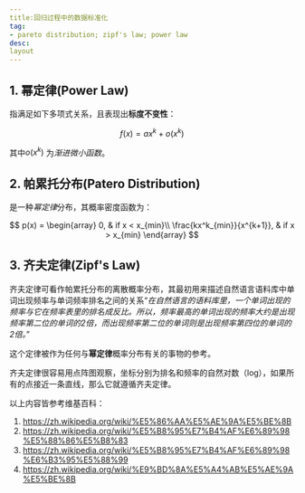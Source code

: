 ```yaml
---
title:回归过程中的数据标准化
tag:
- pareto distribution; zipf's law; power law
desc:
layout
---
```


## 1. 幂定律(Power Law)

指满足如下多项式关系，且表现出**标度不变性**：

$$f(x) = ax^k + o(x^k)$$

其中$o(x^k)$ 为*渐进微小函数*。

## 2. 帕累托分布(Patero Distribution)

是一种*幂定律*分布，其概率密度函数为：

$$
p(x) =
\begin{array}
   0, & if x < x_{min}\\
   \frac{kx^k_{min}}{x^{k+1}}, & if x > x_{min} 
\end{array}
$$

## 3. 齐夫定律(Zipf's Law)

齐夫定律可看作帕累托分布的离散概率分布，其最初用来描述自然语言语料库中单词出现频率与单词频率排名之间的关系“*在自然语言的语料库里，一个单词出现的频率与它在频率表里的排名成反比。所以，频率最高的单词出现的频率大约是出现频率第二位的单词的2倍，而出现频率第二位的单词则是出现频率第四位的单词的2倍。*”

这个定律被作为任何与**幂定律**概率分布有关的事物的参考。

齐夫定律很容易用点阵图观察，坐标分别为排名和频率的自然对数（log），如果所有的点接近一条直线，那么它就遵循齐夫定律。

以上内容皆参考维基百科：
1. https://zh.wikipedia.org/wiki/%E5%86%AA%E5%AE%9A%E5%BE%8B
2. https://zh.wikipedia.org/wiki/%E5%B8%95%E7%B4%AF%E6%89%98%E5%88%86%E5%B8%83
3. https://zh.wikipedia.org/wiki/%E5%B8%95%E7%B4%AF%E6%89%98%E6%B3%95%E5%88%99
4. https://zh.wikipedia.org/wiki/%E9%BD%8A%E5%A4%AB%E5%AE%9A%E5%BE%8B

